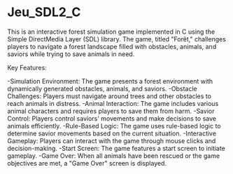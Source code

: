 # Jeu_SDL2_C
This is an interactive forest simulation game implemented in C using the Simple DirectMedia Layer (SDL) library. The game, titled "Forêt," challenges players to navigate a forest landscape filled with obstacles, animals, and saviors while trying to save animals in need. 

Key Features:

-Simulation Environment: The game presents a forest environment with dynamically generated obstacles, animals, and saviors.
-Obstacle Challenges: Players must navigate around trees and other obstacles to reach animals in distress.
-Animal Interaction: The game includes various animal characters and requires players to save them from harm.
-Savior Control: Players control saviors' movements and make decisions to save animals efficiently.
-Rule-Based Logic: The game uses rule-based logic to determine savior movements based on the current situation.
-Interactive Gameplay: Players can interact with the game through mouse clicks and decision-making.
-Start Screen: The game features a start screen to initiate gameplay.
-Game Over: When all animals have been rescued or the game objectives are met, a "Game Over" screen is displayed.
